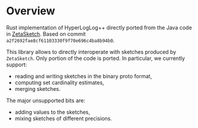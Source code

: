 # Overview

Rust implementation of HyperLogLog++ directly ported from the Java code in [ZetaSketch](https://github.com/google/zetasketch).
Based on commit `a2f2692fae8cf61103330f9f70e696c4ba8b94b0`.

This library allows to directly interoperate with sketches produced by `ZetaSketch`.
Only portion of the code is ported. In particular, we currently support:
  - reading and writing sketches in the binary proto format,
  - computing set cardinality estimates,
  - merging sketches.

The major unsupported bits are:
  - adding values to the sketches,
  - mixing sketches of different precisions.
